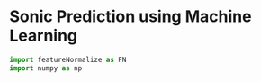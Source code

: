 
# Sonic Prediction using Machine Learning


```python
import featureNormalize as FN
import numpy as np

```

